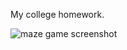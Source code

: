 My college homework.

![maze game screenshot](https://github.com/rdkdvv/CPP-SimpleMazeGame/blob/master/screenshot/MazeGame.png)
